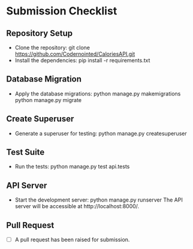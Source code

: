 # Submission Checklist

## Repository Setup

- Clone the repository:
   git clone https://github.com/Codernointed/CaloriesAPI.git
- Install the dependencies:
    pip install -r requirements.txt

## Database Migration

- Apply the database migrations:
    python manage.py makemigrations
    python manage.py migrate

## Create Superuser

- Generate a superuser for testing:
    python manage.py createsuperuser


## Test Suite

- Run the tests:
 python manage.py test api.tests


## API Server

- Start the development server:
    python manage.py runserver
    The API server will be accessible at http://localhost:8000/.


## Pull Request

- [ ] A pull request has been raised for submission.
